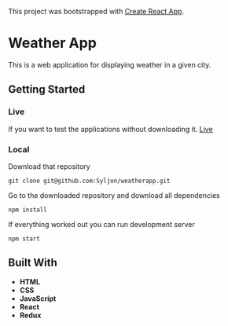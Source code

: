 This project was bootstrapped with [Create React App](https://github.com/facebook/create-react-app).

# Weather App

This is a web application for displaying weather in a given city.

## Getting Started

### Live

If you want to test the applications without downloading it. [Live](https://syljon.github.io/weatherapp/)

### Local

Download that repository

```
git clone git@github.com:Syljon/weatherapp.git
```

Go to the downloaded repository and download all dependencies 

```
npm install
```
If everything worked out you can run development server
``` 
npm start
```

## Built With
* **HTML**
* **CSS**
* **JavaScript**
* **React**
* **Redux**
